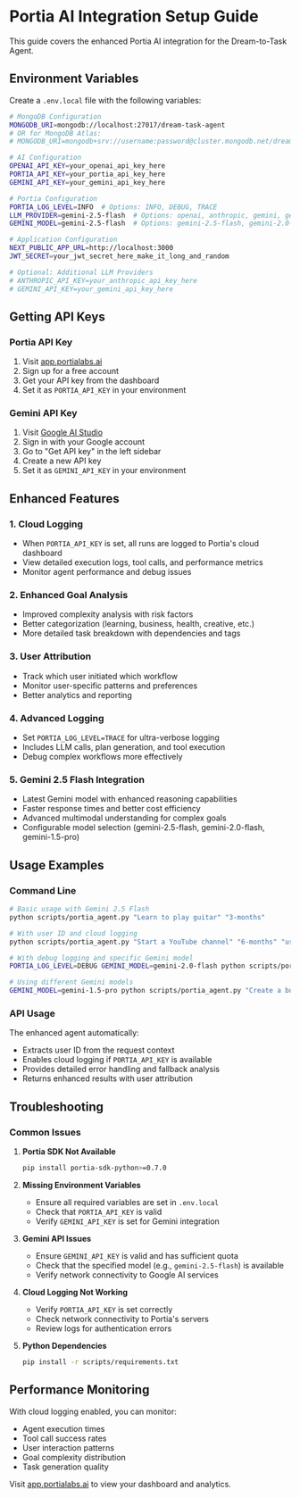 # Portia AI Integration Setup Guide

This guide covers the enhanced Portia AI integration for the Dream-to-Task Agent.

## Environment Variables

Create a `.env.local` file with the following variables:

```bash
# MongoDB Configuration
MONGODB_URI=mongodb://localhost:27017/dream-task-agent
# OR for MongoDB Atlas:
# MONGODB_URI=mongodb+srv://username:password@cluster.mongodb.net/dream-task-agent

# AI Configuration
OPENAI_API_KEY=your_openai_api_key_here
PORTIA_API_KEY=your_portia_api_key_here
GEMINI_API_KEY=your_gemini_api_key_here

# Portia Configuration
PORTIA_LOG_LEVEL=INFO  # Options: INFO, DEBUG, TRACE
LLM_PROVIDER=gemini-2.5-flash  # Options: openai, anthropic, gemini, gemini-2.5-flash
GEMINI_MODEL=gemini-2.5-flash  # Options: gemini-2.5-flash, gemini-2.0-flash, gemini-1.5-pro

# Application Configuration
NEXT_PUBLIC_APP_URL=http://localhost:3000
JWT_SECRET=your_jwt_secret_here_make_it_long_and_random

# Optional: Additional LLM Providers
# ANTHROPIC_API_KEY=your_anthropic_api_key_here
# GEMINI_API_KEY=your_gemini_api_key_here
```

## Getting API Keys

### Portia API Key
1. Visit [app.portialabs.ai](https://app.portialabs.ai)
2. Sign up for a free account
3. Get your API key from the dashboard
4. Set it as `PORTIA_API_KEY` in your environment

### Gemini API Key
1. Visit [Google AI Studio](https://aistudio.google.com/)
2. Sign in with your Google account
3. Go to "Get API key" in the left sidebar
4. Create a new API key
5. Set it as `GEMINI_API_KEY` in your environment

## Enhanced Features

### 1. Cloud Logging
- When `PORTIA_API_KEY` is set, all runs are logged to Portia's cloud dashboard
- View detailed execution logs, tool calls, and performance metrics
- Monitor agent performance and debug issues

### 2. Enhanced Goal Analysis
- Improved complexity analysis with risk factors
- Better categorization (learning, business, health, creative, etc.)
- More detailed task breakdown with dependencies and tags

### 3. User Attribution
- Track which user initiated which workflow
- Monitor user-specific patterns and preferences
- Better analytics and reporting

### 4. Advanced Logging
- Set `PORTIA_LOG_LEVEL=TRACE` for ultra-verbose logging
- Includes LLM calls, plan generation, and tool execution
- Debug complex workflows more effectively

### 5. Gemini 2.5 Flash Integration
- Latest Gemini model with enhanced reasoning capabilities
- Faster response times and better cost efficiency
- Advanced multimodal understanding for complex goals
- Configurable model selection (gemini-2.5-flash, gemini-2.0-flash, gemini-1.5-pro)

## Usage Examples

### Command Line
```bash
# Basic usage with Gemini 2.5 Flash
python scripts/portia_agent.py "Learn to play guitar" "3-months"

# With user ID and cloud logging
python scripts/portia_agent.py "Start a YouTube channel" "6-months" "user123" "true"

# With debug logging and specific Gemini model
PORTIA_LOG_LEVEL=DEBUG GEMINI_MODEL=gemini-2.0-flash python scripts/portia_agent.py "Build a mobile app" "1-year" "user456" "true"

# Using different Gemini models
GEMINI_MODEL=gemini-1.5-pro python scripts/portia_agent.py "Create a business plan" "6-months" "user789" "true"
```

### API Usage
The enhanced agent automatically:
- Extracts user ID from the request context
- Enables cloud logging if `PORTIA_API_KEY` is available
- Provides detailed error handling and fallback analysis
- Returns enhanced results with user attribution

## Troubleshooting

### Common Issues

1. **Portia SDK Not Available**
   ```bash
   pip install portia-sdk-python>=0.7.0
   ```

2. **Missing Environment Variables**
   - Ensure all required variables are set in `.env.local`
   - Check that `PORTIA_API_KEY` is valid
   - Verify `GEMINI_API_KEY` is set for Gemini integration

3. **Gemini API Issues**
   - Ensure `GEMINI_API_KEY` is valid and has sufficient quota
   - Check that the specified model (e.g., `gemini-2.5-flash`) is available
   - Verify network connectivity to Google AI services

4. **Cloud Logging Not Working**
   - Verify `PORTIA_API_KEY` is set correctly
   - Check network connectivity to Portia's servers
   - Review logs for authentication errors

5. **Python Dependencies**
   ```bash
   pip install -r scripts/requirements.txt
   ```

## Performance Monitoring

With cloud logging enabled, you can monitor:
- Agent execution times
- Tool call success rates
- User interaction patterns
- Goal complexity distribution
- Task generation quality

Visit [app.portialabs.ai](https://app.portialabs.ai) to view your dashboard and analytics.
